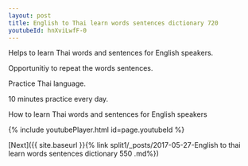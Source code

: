 ```yaml
---
layout: post
title: English to Thai learn words sentences dictionary 720 
youtubeId: hnXviLwfF-0
---
```

 
 
Helps to learn Thai words and sentences for English speakers.

Opportunitiy to repeat the words sentences. 

Practice Thai language. 
 
10 minutes practice every day. 
 
How to learn Thai words and sentences for English speakers 
 
{% include youtubePlayer.html id=page.youtubeId %}
 
 
[Next]({{ site.baseurl }}{% link  split1/_posts/2017-05-27-English to thai learn words sentences dictionary 550 .md%})
 
